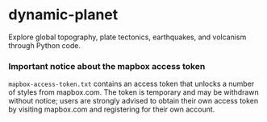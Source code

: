# dynamic-planet
Explore global topography, plate tectonics, earthquakes, and volcanism through Python code.

### Important notice about the mapbox access token
`mapbox-access-token.txt` contains an access token that unlocks a number of styles from mapbox.com. The token is temporary and may be withdrawn without notice; users are strongly advised to obtain their own access token by visiting mapbox.com and registering for their own account.

